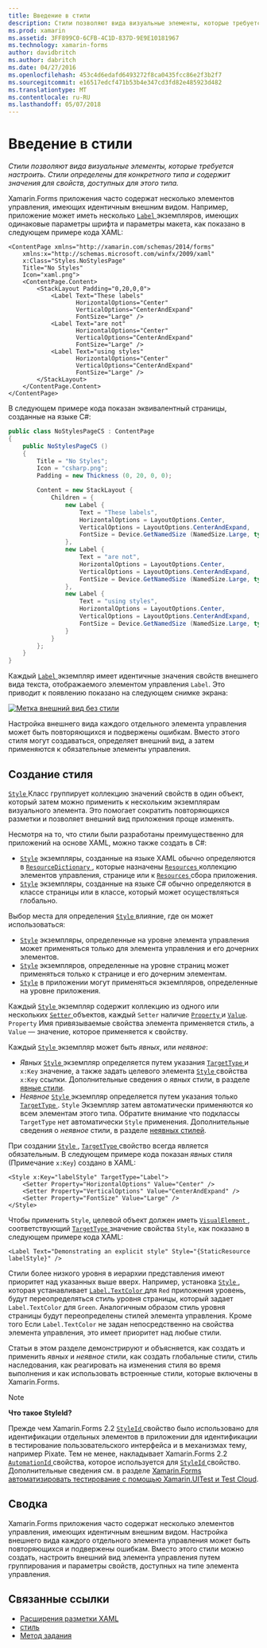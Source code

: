 ```yaml
---
title: Введение в стили
description: Стили позволяют вида визуальные элементы, которые требуется настроить. Стили определены для конкретного типа и содержит значения для свойств, доступных для этого типа.
ms.prod: xamarin
ms.assetid: 3FF899C0-6CFB-4C1D-837D-9E9E10181967
ms.technology: xamarin-forms
author: davidbritch
ms.author: dabritch
ms.date: 04/27/2016
ms.openlocfilehash: 453c4d6edafd6493272f8ca0435fcc86e2f3b2f7
ms.sourcegitcommit: e16517edcf471b53b4e347cd3fd82e485923d482
ms.translationtype: MT
ms.contentlocale: ru-RU
ms.lasthandoff: 05/07/2018
---
```

# <a name="introduction-to-styles"></a>Введение в стили

_Стили позволяют вида визуальные элементы, которые требуется настроить. Стили определены для конкретного типа и содержит значения для свойств, доступных для этого типа._

Xamarin.Forms приложения часто содержат несколько элементов управления, имеющих идентичным внешним видом. Например, приложение может иметь несколько [ `Label` ](https://developer.xamarin.com/api/type/Xamarin.Forms.Label/) экземпляров, имеющих одинаковые параметры шрифта и параметры макета, как показано в следующем примере кода XAML:

```xaml
<ContentPage xmlns="http://xamarin.com/schemas/2014/forms"
    xmlns:x="http://schemas.microsoft.com/winfx/2009/xaml"
    x:Class="Styles.NoStylesPage"
    Title="No Styles"
    Icon="xaml.png">
    <ContentPage.Content>
        <StackLayout Padding="0,20,0,0">
            <Label Text="These labels"
                   HorizontalOptions="Center"
                   VerticalOptions="CenterAndExpand"
                   FontSize="Large" />
            <Label Text="are not"
                   HorizontalOptions="Center"
                   VerticalOptions="CenterAndExpand"
                   FontSize="Large" />
            <Label Text="using styles"
                   HorizontalOptions="Center"
                   VerticalOptions="CenterAndExpand"
                   FontSize="Large" />
        </StackLayout>
    </ContentPage.Content>
</ContentPage>
```

В следующем примере кода показан эквивалентный страницы, созданные на языке C#:

```csharp
public class NoStylesPageCS : ContentPage
{
    public NoStylesPageCS ()
    {
        Title = "No Styles";
        Icon = "csharp.png";
        Padding = new Thickness (0, 20, 0, 0);

        Content = new StackLayout {
            Children = {
                new Label {
                    Text = "These labels",
                    HorizontalOptions = LayoutOptions.Center,
                    VerticalOptions = LayoutOptions.CenterAndExpand,
                    FontSize = Device.GetNamedSize (NamedSize.Large, typeof(Label))
                },
                new Label {
                    Text = "are not",
                    HorizontalOptions = LayoutOptions.Center,
                    VerticalOptions = LayoutOptions.CenterAndExpand,
                    FontSize = Device.GetNamedSize (NamedSize.Large, typeof(Label))
                },
                new Label {
                    Text = "using styles",
                    HorizontalOptions = LayoutOptions.Center,
                    VerticalOptions = LayoutOptions.CenterAndExpand,
                    FontSize = Device.GetNamedSize (NamedSize.Large, typeof(Label))
                }
            }
        };
    }
}
```

Каждый [ `Label` ](https://developer.xamarin.com/api/type/Xamarin.Forms.Label/) экземпляр имеет идентичные значения свойств внешнего вида текста, отображаемого элементом управления `Label`. Это приводит к появлению показано на следующем снимке экрана:

[![](introduction-images/no-styles.png "Метка внешний вид без стили")](introduction-images/no-styles-large.png#lightbox "метки внешний вид без стили")

Настройка внешнего вида каждого отдельного элемента управления может быть повторяющихся и подвержены ошибкам. Вместо этого стиля могут создаваться, определяет внешний вид, а затем применяются к обязательные элементы управления.

## <a name="creating-a-style"></a>Создание стиля

[ `Style` ](https://developer.xamarin.com/api/type/Xamarin.Forms.Style/) Класс группирует коллекцию значений свойств в один объект, который затем можно применить к нескольким экземплярам визуального элемента. Это помогает сократить повторяющихся разметки и позволяет внешний вид приложения проще изменять.

Несмотря на то, что стили были разработаны преимущественно для приложений на основе XAML, можно также создать в C#:

- [`Style`](https://developer.xamarin.com/api/type/Xamarin.Forms.Style/) экземпляры, созданные на языке XAML обычно определяются в [ `ResourceDictionary` ](https://developer.xamarin.com/api/type/Xamarin.Forms.ResourceDictionary/) , которые назначены [ `Resources` ](https://developer.xamarin.com/api/property/Xamarin.Forms.VisualElement.Resources/) коллекцию элементов управления, странице или к [ `Resources` ](https://developer.xamarin.com/api/property/Xamarin.Forms.Application.Resources/) сбора приложения.
- [`Style`](https://developer.xamarin.com/api/type/Xamarin.Forms.Style/) экземпляры, созданные на языке C# обычно определяются в классе страницы или в классе, который может осуществляться глобально.

Выбор места для определения [ `Style` ](https://developer.xamarin.com/api/type/Xamarin.Forms.Style/) влияние, где он может использоваться:

- [`Style`](https://developer.xamarin.com/api/type/Xamarin.Forms.Style/) экземпляры, определенные на уровне элемента управления может применяться только для элемента управления и его дочерних элементов.
- [`Style`](https://developer.xamarin.com/api/type/Xamarin.Forms.Style/) экземпляров, определенные на уровне страниц может применяться только к странице и его дочерним элементам.
- [`Style`](https://developer.xamarin.com/api/type/Xamarin.Forms.Style/) в приложении могут применяться экземпляров, определенные на уровне приложения.

Каждый [ `Style` ](https://developer.xamarin.com/api/type/Xamarin.Forms.Style/) экземпляр содержит коллекцию из одного или нескольких [ `Setter` ](https://developer.xamarin.com/api/type/Xamarin.Forms.Setter/) объектов, каждый `Setter` наличие [ `Property` ](https://developer.xamarin.com/api/property/Xamarin.Forms.Setter.Property/) и [`Value`](https://developer.xamarin.com/api/property/Xamarin.Forms.Setter.Value/). `Property` Имя привязываемые свойства элемента применяется стиль, а `Value` — значение, которое применяется к свойству.

Каждый [ `Style` ](https://developer.xamarin.com/api/type/Xamarin.Forms.Style/) экземпляр может быть *явных*, или *неявное*:

- *Явных* [ `Style` ](https://developer.xamarin.com/api/type/Xamarin.Forms.Style/) экземпляр определяется путем указания [ `TargetType` ](https://developer.xamarin.com/api/property/Xamarin.Forms.Style.TargetType/) и `x:Key` значение, а также задать целевого элемента [ `Style` ](https://developer.xamarin.com/api/property/Xamarin.Forms.VisualElement.Style/) свойства `x:Key` ссылки. Дополнительные сведения о *явных* стили, в разделе [явные стили](~/xamarin-forms/user-interface/styles/explicit.md).
- *Неявное* [ `Style` ](https://developer.xamarin.com/api/type/Xamarin.Forms.Style/) экземпляр определяется путем указания только [ `TargetType` ](https://developer.xamarin.com/api/property/Xamarin.Forms.Style.TargetType/). `Style` Экземпляр затем автоматически применяются ко всем элементам этого типа. Обратите внимание что подклассы `TargetType` нет автоматически `Style` применения. Дополнительные сведения о *неявное* стили, в разделе [неявных стилей](~/xamarin-forms/user-interface/styles/implicit.md).

При создании [ `Style` ](https://developer.xamarin.com/api/type/Xamarin.Forms.Style/), [ `TargetType` ](https://developer.xamarin.com/api/property/Xamarin.Forms.Style.TargetType/) свойство всегда является обязательным. В следующем примере кода показан *явных* стиля (Примечание `x:Key`) создано в XAML:

```xaml
<Style x:Key="labelStyle" TargetType="Label">
    <Setter Property="HorizontalOptions" Value="Center" />
    <Setter Property="VerticalOptions" Value="CenterAndExpand" />
    <Setter Property="FontSize" Value="Large" />
</Style>
```

Чтобы применить `Style`, целевой объект должен иметь [ `VisualElement` ](https://developer.xamarin.com/api/type/Xamarin.Forms.VisualElement/) , соответствующий [ `TargetType` ](https://developer.xamarin.com/api/property/Xamarin.Forms.Style.TargetType/) значение свойства `Style`, как показано в следующем примере кода XAML:

```xaml
<Label Text="Demonstrating an explicit style" Style="{StaticResource labelStyle}" />
```

Стили более низкого уровня в иерархии представления имеют приоритет над указанных выше вверх. Например, установка [ `Style` ](https://developer.xamarin.com/api/type/Xamarin.Forms.Style/) , которая устанавливает [ `Label.TextColor` ](https://developer.xamarin.com/api/property/Xamarin.Forms.Label.TextColor/) для `Red` приложения уровень, будут переопределяться стиль уровня страницы, который задает `Label.TextColor` для `Green`. Аналогичным образом стиль уровня страницы будут переопределены стилей элемента управления. Кроме того Если `Label.TextColor` не задан непосредственно на свойства элемента управления, это имеет приоритет над любые стили.

Статьи в этом разделе демонстрируют и объясняется, как создать и применить *явных* и *неявное* стили, как создать глобальные стили, стиль наследования, как реагировать на изменения стиля во время выполнения и как использовать встроенные стили, которые включены в Xamarin.Forms.

> [!NOTE]
> **Что такое StyleId?**
>
> Прежде чем Xamarin.Forms 2.2 [ `StyleId` ](https://developer.xamarin.com/api/property/Xamarin.Forms.Element.StyleId/) свойство было использовано для идентификации отдельных элементов в приложении для идентификации в тестирование пользовательского интерфейса и в механизмах тему, например Pixate. Тем не менее, накладывает Xamarin.Forms 2.2 [ `AutomationId` ](https://developer.xamarin.com/api/property/Xamarin.Forms.Element.AutomationId/) свойства, которое используется для [ `StyleId` ](https://developer.xamarin.com/api/property/Xamarin.Forms.Element.StyleId/) свойство. Дополнительные сведения см. в разделе [Xamarin.Forms автоматизировать тестирование с помощью Xamarin.UITest и Test Cloud](~/xamarin-forms/deploy-test/uitest-and-test-cloud.md).

## <a name="summary"></a>Сводка

Xamarin.Forms приложения часто содержат несколько элементов управления, имеющих идентичным внешним видом. Настройка внешнего вида каждого отдельного элемента управления может быть повторяющихся и подвержены ошибкам. Вместо этого стили можно создать, настроить внешний вид элемента управления путем группирования и параметры свойств, доступных на типе элемента управления.


## <a name="related-links"></a>Связанные ссылки

- [Расширения разметки XAML](~/xamarin-forms/xaml/xaml-basics/xaml-markup-extensions.md)
- [стиль](https://developer.xamarin.com/api/type/Xamarin.Forms.Style/)
- [Метод задания](https://developer.xamarin.com/api/type/Xamarin.Forms.Setter/)
